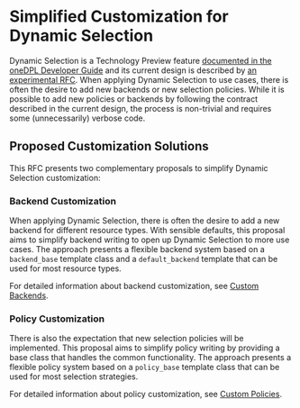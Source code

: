 # Simplified Customization for Dynamic Selection

Dynamic Selection is a Technology Preview feature 
[documented in the oneDPL Developer Guide](https://www.intel.com/content/www/us/en/docs/onedpl/developer-guide/2022-8/dynamic-selection-api.html)
and its current design is described by 
[an experimental RFC](https://github.com/uxlfoundation/oneDPL/tree/main/rfcs/experimental/dynamic_selection).
When applying Dynamic Selection to use cases, there is often the desire to add new
backends or new selection policies. While it is possible to add new policies or backends
by following the contract described in the current design, the process is non-trivial
and requires some (unnecessarily) verbose code.

## Proposed Customization Solutions

This RFC presents two complementary proposals to simplify Dynamic Selection customization:

### Backend Customization

When applying Dynamic Selection, there is often the desire to add a new backend for
different resource types. With sensible defaults, this proposal aims to simplify 
backend writing to open up Dynamic Selection to more use cases. The approach presents a flexible 
backend system based on a `backend_base` template class and a `default_backend` template that 
can be used for most resource types.

For detailed information about backend customization, see [Custom Backends](custom_backends.md).

### Policy Customization

There is also the expectation that new selection policies will be implemented. This proposal
aims to  simplify policy writing by providing a base class that handles the common functionality.
The approach presents a flexible policy system based on a `policy_base` template class that can
be used for most selection strategies.

For detailed information about policy customization, see [Custom Policies](custom_policies.md).

